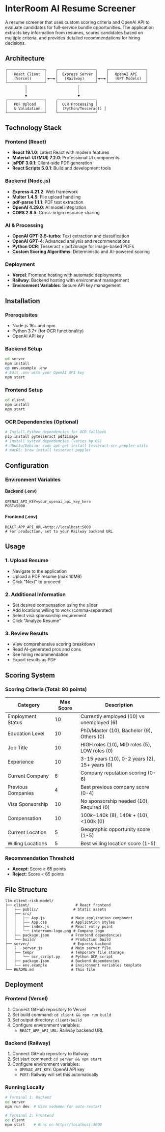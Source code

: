 # InterRoom AI Resume Screener

A resume screener that uses custom scoring criteria and OpenAI API to evaluate candidates for full-service bundle opportunities. The application extracts key information from resumes, scores candidates based on multiple criteria, and provides detailed recommendations for hiring decisions.

## Architecture

```
┌─────────────────┐    ┌─────────────────┐    ┌─────────────────┐
│   React Client  │    │  Express Server │    │   OpenAI API    │
│   (Vercel)      │◄──►│   (Railway)     │◄──►│   (GPT Models)  │
└─────────────────┘    └─────────────────┘    └─────────────────┘
         │                       │
         │                       │
         ▼                       ▼
┌─────────────────┐    ┌─────────────────┐
│   PDF Upload    │    │  OCR Processing │
│   & Validation  │    │  (Python/Tesseract) │
└─────────────────┘    └─────────────────┘
```

## Technology Stack

### Frontend (React)

- **React 19.1.0**: Latest React with modern features
- **Material-UI (MUI) 7.2.0**: Professional UI components
- **jsPDF 3.0.1**: Client-side PDF generation
- **React Scripts 5.0.1**: Build and development tools

### Backend (Node.js)

- **Express 4.21.2**: Web framework
- **Multer 1.4.5**: File upload handling
- **pdf-parse 1.1.1**: PDF text extraction
- **OpenAI 4.29.0**: AI model integration
- **CORS 2.8.5**: Cross-origin resource sharing

### AI & Processing

- **OpenAI GPT-3.5-turbo**: Text extraction and classification
- **OpenAI GPT-4**: Advanced analysis and recommendations
- **Python OCR**: Tesseract + pdf2image for image-based PDFs
- **Custom Scoring Algorithms**: Deterministic and AI-powered scoring

### Deployment

- **Vercel**: Frontend hosting with automatic deployments
- **Railway**: Backend hosting with environment management
- **Environment Variables**: Secure API key management

## Installation

### Prerequisites

- Node.js 16+ and npm
- Python 3.7+ (for OCR functionality)
- OpenAI API key

### Backend Setup

```bash
cd server
npm install
cp env.example .env
# Edit .env with your OpenAI API key
npm start
```

### Frontend Setup

```bash
cd client
npm install
npm start
```

### OCR Dependencies (Optional)

```bash
# Install Python dependencies for OCR fallback
pip install pytesseract pdf2image
# Install system dependencies (varies by OS)
# Ubuntu/Debian: sudo apt-get install tesseract-ocr poppler-utils
# macOS: brew install tesseract poppler
```

## Configuration

### Environment Variables

#### Backend (.env)

```env
OPENAI_API_KEY=your_openai_api_key_here
PORT=5000
```

#### Frontend (.env)

```env
REACT_APP_API_URL=http://localhost:5000
# For production, set to your Railway backend URL
```

## Usage

### 1. Upload Resume

- Navigate to the application
- Upload a PDF resume (max 10MB)
- Click "Next" to proceed

### 2. Additional Information

- Set desired compensation using the slider
- Add locations willing to work (comma-separated)
- Select visa sponsorship requirement
- Click "Analyze Resume"

### 3. Review Results

- View comprehensive scoring breakdown
- Read AI-generated pros and cons
- See hiring recommendation
- Export results as PDF

## Scoring System

### Scoring Criteria (Total: 80 points)

| Category           | Max Score | Description                                   |
| ------------------ | --------- | --------------------------------------------- |
| Employment Status  | 10        | Currently employed (10) vs unemployed (6)     |
| Education Level    | 10        | PhD/Master (10), Bachelor (9), Others (0)     |
| Job Title          | 10        | HIGH roles (10), MID roles (5), LOW roles (0) |
| Experience         | 10        | 3-15 years (10), 0-2 years (2), 15+ years (0) |
| Current Company    | 6         | Company reputation scoring (0-6)              |
| Previous Companies | 4         | Best previous company score (0-4)             |
| Visa Sponsorship   | 10        | No sponsorship needed (10), Required (0)      |
| Compensation       | 10        | $100k-$140k (8), $140k+ (10), <$100k (0)      |
| Current Location   | 5         | Geographic opportunity score (1-5)            |
| Willing Locations  | 5         | Best willing location score (1-5)             |

### Recommendation Threshold

- **Accept**: Score ≥ 65 points
- **Reject**: Score < 65 points

## File Structure

```
llm-client-risk-model/
├── client/                     # React frontend
│   ├── public/                # Static assets
│   ├── src/
│   │   ├── App.js            # Main application component
│   │   ├── App.css           # Application styles
│   │   ├── index.js          # React entry point
│   │   └── interroom-logo.png # Company logo
│   ├── package.json          # Frontend dependencies
│   └── build/                # Production build
├── server/                    # Express backend
│   ├── server.js             # Main server file
│   ├── temp/                 # Temporary file storage
│   │   └── ocr_script.py     # Python OCR script
│   ├── package.json          # Backend dependencies
│   └── env.example           # Environment variables template
└── README.md                 # This file
```

## Deployment

### Frontend (Vercel)

1. Connect GitHub repository to Vercel
2. Set build command: `cd client && npm run build`
3. Set output directory: `client/build`
4. Configure environment variables:
   - `REACT_APP_API_URL`: Railway backend URL

### Backend (Railway)

1. Connect GitHub repository to Railway
2. Set start command: `cd server && npm start`
3. Configure environment variables:
   - `OPENAI_API_KEY`: OpenAI API key
   - `PORT`: Railway will set this automatically

### Running Locally

```bash
# Terminal 1: Backend
cd server
npm run dev  # Uses nodemon for auto-restart

# Terminal 2: Frontend
cd client
npm start    # Runs on http://localhost:3000
```
